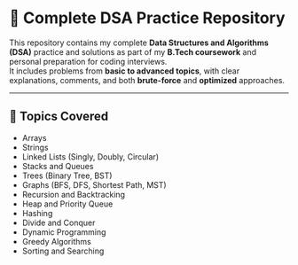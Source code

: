 # 🚀 Complete DSA Practice Repository

This repository contains my complete **Data Structures and Algorithms (DSA)** practice and solutions as part of my **B.Tech coursework** and personal preparation for coding interviews.  
It includes problems from **basic to advanced topics**, with clear explanations, comments, and both **brute-force** and **optimized** approaches.

---

## 🧩 Topics Covered
- Arrays  
- Strings  
- Linked Lists (Singly, Doubly, Circular)  
- Stacks and Queues  
- Trees (Binary Tree, BST)  
- Graphs (BFS, DFS, Shortest Path, MST)  
- Recursion and Backtracking  
- Heap and Priority Queue  
- Hashing  
- Divide and Conquer  
- Dynamic Programming  
- Greedy Algorithms  
- Sorting and Searching
